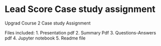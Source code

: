 # Lead Score Case study assignment
 Upgrad Course 2 Case study Assignment


Files included:
    1. Presentation pdf
    2. Summary Pdf
    3. Questions-Answers pdf
    4. Jupyter notebook
    5. Readme file
